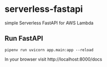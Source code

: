 # serverless-fastapi
simple Serverless FastAPI for AWS Lambda

## Run FastAPI
```
pipenv run uvicorn app.main:app --reload
```

In your browser visit http://localhost:8000/docs
